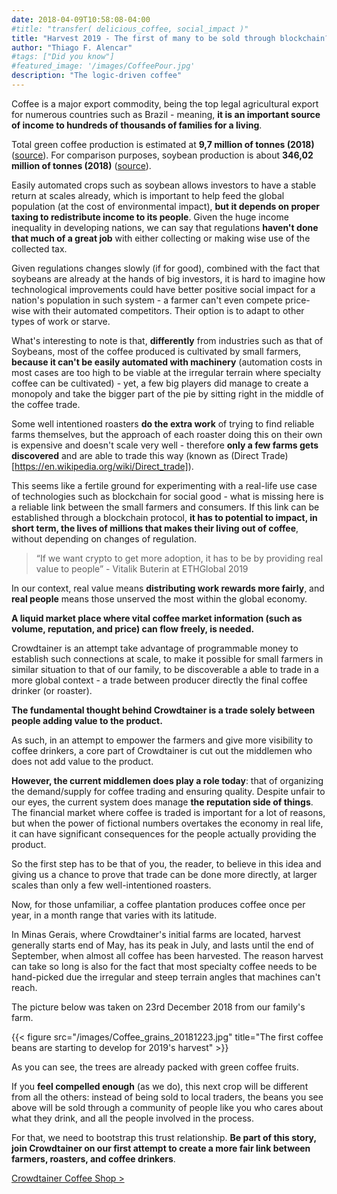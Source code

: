```yaml
---
date: 2018-04-09T10:58:08-04:00
#title: "transfer( delicious_coffee, social_impact )"
title: "Harvest 2019 - The first of many to be sold through blockchain?"
author: "Thiago F. Alencar"
#tags: ["Did you know"]
#featured_image: '/images/CoffeePour.jpg'
description: "The logic-driven coffee"
---
```


Coffee is a major export commodity, being the top legal agricultural export for numerous countries such as Brazil - meaning, **it is an important source of income to hundreds of thousands of families for a living**. 

Total green coffee production is estimated at **9,7 million of tonnes (2018)** ([source](http://www.ico.org/documents/cy2018-19/cmr-1018-e.pdf)). For comparison purposes, soybean production is about **346,02 million of tonnes (2018)** ([source](https://www.soymeal.org/soy-meal-articles/world-soybean-production/)).

Easily automated crops such as soybean allows investors to have a stable return at scales already, which is important to help feed the global population (at the cost of environmental impact), **but it depends on proper taxing to redistribute income to its people**. Given the huge income inequality in developing nations, we can say that regulations **haven't done that much of a great job** with either collecting or making wise use of the collected tax.

Given regulations changes slowly (if for good), combined with the fact that soybeans are already at the hands of big investors, it is hard to imagine how technological improvements could have better positive social impact for a nation's population in such system - a farmer can't even compete price-wise with their automated competitors. Their option is to adapt to other types of work or starve.

What's interesting to note is that, **differently** from industries such as that of Soybeans, most of the coffee produced is cultivated by small farmers, **because it can't be easily automated with machinery** (automation costs in most cases are too high to be viable at the irregular terrain where specialty coffee can be cultivated) - yet, a few big players did manage to create a monopoly and take the bigger part of the pie by sitting right in the middle of the coffee trade.

Some well intentioned roasters **do the extra work** of trying to find reliable farms themselves, but the approach of each roaster doing this on their own is expensive and doesn't scale very well - therefore **only a few farms gets discovered** and are able to trade this way (known as (Direct Trade)[https://en.wikipedia.org/wiki/Direct_trade]).

This seems like a fertile ground for experimenting with a real-life use case of technologies such as blockchain for social good - what is missing here is a reliable link between the small farmers and consumers. If this link can be established through a blockchain protocol, **it has to potential to impact, in short term, the lives of millions that makes their living out of coffee**, without depending on changes of regulation. 

> “If we want crypto to get more adoption, it has to be by providing real value to people” - Vitalik Buterin at ETHGlobal 2019

In our context, real value means **distributing work rewards more fairly**, and **real people** means those unserved the most within the global economy.

**A liquid market place where vital coffee market information (such as volume, reputation, and price) can flow freely, is needed.**

Crowdtainer is an attempt take advantage of programmable money to establish such connections at scale, to make it possible for small farmers in similar situation to that of our family, to be discoverable a able to trade in a more global context - a trade between producer directly the final coffee drinker (or roaster).

**The fundamental thought behind Crowdtainer is a trade solely between people adding value to the product.**

As such, in an attempt to empower the farmers and give more visibility to coffee drinkers, a core part of Crowdtainer is cut out the middlemen who does not add value to the product.

**However, the current middlemen does play a role today**: that of organizing the demand/supply for coffee trading and ensuring quality. Despite unfair to our eyes, the current system does manage **the reputation side of things**. The financial market where coffee is traded is important for a lot of reasons, but when the power of fictional numbers overtakes the economy in real life, it can have significant consequences for the people actually providing the product.

So the first step has to be that of you, the reader, to believe in this idea and giving us a chance to prove that trade can be done more directly, at larger scales than only a few well-intentioned roasters.

Now, for those unfamiliar, a coffee plantation produces coffee once per year, in a month range that varies with its latitude.

In Minas Gerais, where Crowdtainer's initial farms are located, harvest generally starts end of May, has its peak in July, and lasts until the end of September, when almost all coffee has been harvested. The reason harvest can take so long is also for the fact that most specialty coffee needs to be hand-picked due the irregular and steep terrain angles that machines can't reach.

The picture below was taken on 23rd December 2018 from our family's farm.

{{< figure src="/images/Coffee_grains_20181223.jpg" title="The first coffee beans are starting to develop for 2019's harvest" >}}

As you can see, the trees are already packed with green coffee fruits.

If you **feel compelled enough** (as we do), this next crop will be different from all the others: instead of being sold to local traders, the beans you see above will be sold through a community of people like you who cares about what they drink, and all the people involved in the process.

For that, we need to bootstrap this trust relationship. **Be part of this story, join Crowdtainer on our first attempt to create a more fair link between farmers, roasters, and coffee drinkers**.

<p class="tc"> <a href="/shop">Crowdtainer Coffee Shop ></a></p>